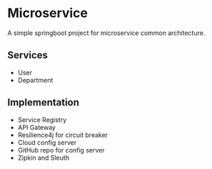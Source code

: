 # Microservice
A simple springboot project for microservice common architecture.

## Services
* User
* Department

## Implementation
* Service Registry
* API Gateway
* Resilience4j for circuit breaker
* Cloud config server
* GitHub repo for config server
* Zipkin and Sleuth